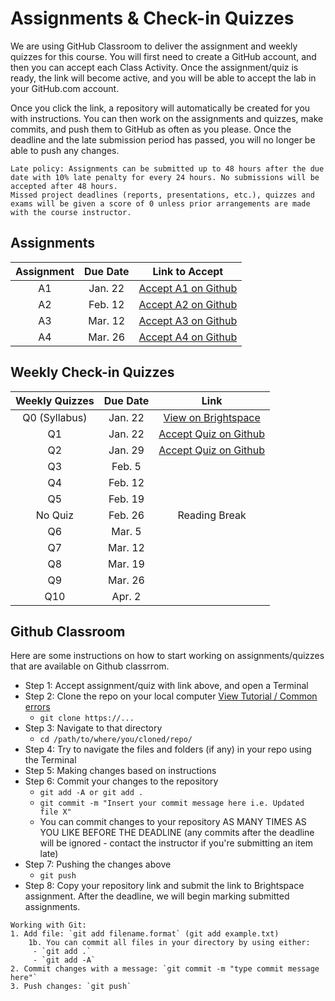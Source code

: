 # Assignments & Check-in Quizzes

We are using GitHub Classroom to deliver the assignment and weekly quizzes for this course.
You will first need to create a GitHub account, and then you can accept each Class Activity.
Once the assignment/quiz is ready, the link will become active, and you will be able to accept the lab in your GitHub.com account.

Once you click the link, a repository will automatically be created for you with instructions.
You can then work on the assignments and quizzes, make commits, and push them to GitHub as often as you please.
Once the deadline and the late submission period has passed, you will no longer be able to push any changes.

```{tip}
Late policy: Assignments can be submitted up to 48 hours after the due date with 10% late penalty for every 24 hours. No submissions will be accepted after 48 hours. 
Missed project deadlines (reports, presentations, etc.), quizzes and exams will be given a score of 0 unless prior arrangements are made with the course instructor.
```

## Assignments 

| Assignment |    Due Date     |      Link to Accept     |
|:----------:|:---------------:|:-----------------------:|
|     A1     |     Jan. 22     | [Accept A1 on Github](https://classroom.github.com/a/Esve9AkZ) |
|     A2     |    Feb. 12      | [Accept A2 on Github]() |
|     A3     |     Mar. 12     | [Accept A3 on Github]() |
|     A4     |     Mar. 26     | [Accept A4 on Github]() |

## Weekly Check-in Quizzes

| Weekly Quizzes | Due Date |                               Link                               |
|:--------------:|:--------:|:----------------------------------------------------------------:|
| Q0 (Syllabus)  |  Jan. 22 | [View on Brightspace](https://d2l.langara.bc.ca/d2l/le/content/222094/viewContent/3565023/View)|
|       Q1       |  Jan. 22 | [Accept Quiz on Github](https://classroom.github.com/a/WKss8HdK) |
|       Q2       |  Jan. 29 | [Accept Quiz on Github](https://classroom.github.com/a/0ovsxtyw) |
|       Q3       |  Feb. 5  |                                                                  |
|       Q4       |  Feb. 12 |                                                                  |
|       Q5       |  Feb. 19 |                                                                  |
|    No Quiz     |  Feb. 26 |                          Reading Break                           |
|       Q6       |  Mar. 5  |                                                                  |
|       Q7       |  Mar. 12 |                                                                  |
|       Q8       |  Mar. 19 |                                                                  |
|       Q9       |  Mar. 26 |                                                                  |
|      Q10       |  Apr. 2  |                                                                  |

## Github Classroom

Here are some instructions on how to start working on assignments/quizzes that are available on Github classrrom.

- Step 1: Accept assignment/quiz with link above, and open a Terminal
- Step 2: Clone the repo on your local computer [View Tutorial / Common errors](https://docs.github.com/en/repositories/creating-and-managing-repositories/cloning-a-repository)
  - `git clone https://...`
- Step 3: Navigate to that directory 
  - `cd /path/to/where/you/cloned/repo/`
- Step 4: Try to navigate the files and folders (if any) in your repo using the Terminal
- Step 5: Making changes based on instructions 
- Step 6: Commit your changes to the repository 
  - `git add -A or git add .`
  - `git commit -m "Insert your commit message here i.e. Updated file X"`
  - You can commit changes to your repository AS MANY TIMES AS YOU LIKE BEFORE THE DEADLINE (any commits after the deadline will be ignored - contact the instructor if you're submitting an item late)
- Step 7: Pushing the changes above
  - `git push` 
- Step 8: Copy your repository link and submit the link to Brightspace assignment. After the deadline, we will begin marking submitted assignments. 



```{tip}
Working with Git:
1. Add file: `git add filename.format` (git add example.txt) 
    1b. You can commit all files in your directory by using either:
     - `git add .`
     - `git add -A`
2. Commit changes with a message: `git commit -m "type commit message here"`
3. Push changes: `git push`
```
